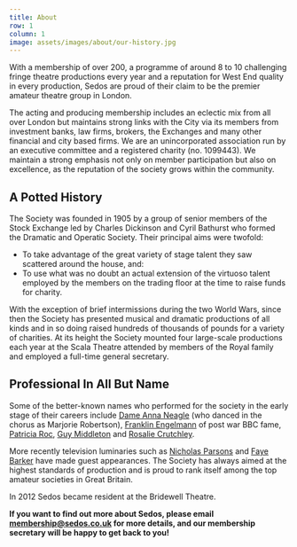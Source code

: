 ```yaml
---
title: About
row: 1
column: 1
image: assets/images/about/our-history.jpg
---
```


With a membership of over 200, a programme of around 8 to 10 challenging fringe theatre productions every year and a reputation for West End quality in every production, Sedos are proud of their claim to be the premier amateur theatre group in London.

The acting and producing membership includes an eclectic mix from all over London but maintains strong links with the City via its members from investment banks, law firms, brokers, the Exchanges and many other financial and city based firms. We are an unincorporated association run by an executive committee and a registered charity (no. 1099443). We maintain a strong emphasis not only on member participation but also on excellence, as the reputation of the society grows within the community.

## A Potted History

The Society was founded in 1905 by a group of senior members of the Stock Exchange led by Charles Dickinson and Cyril Bathurst who formed the Dramatic and Operatic Society. Their principal aims were twofold:

- To take advantage of the great variety of stage talent they saw scattered around the house, and:
- To use what was no doubt an actual extension of the virtuoso talent employed by the members on the trading floor at the time to raise funds for charity.

With the exception of brief intermissions during the two World Wars, since then the Society has presented musical and dramatic productions of all kinds and in so doing raised hundreds of thousands of pounds for a variety of charities. At its height the Society mounted four large-scale productions each year at the Scala Theatre attended by members of the Royal family and employed a full-time general secretary.

## Professional In All But Name

Some of the better-known names who performed for the society in the early stage of their careers include [Dame Anna Neagle](http://en.wikipedia.org/wiki/Anna_Neagle) (who danced in the chorus as Marjorie Robertson), [Franklin Engelmann](http://en.wikipedia.org/wiki/Franklin_Engelmann) of post war BBC fame, [Patricia Roc](http://en.wikipedia.org/wiki/Patricia_Roc), [Guy Middleton](http://en.wikipedia.org/wiki/Guy_Middleton) and [Rosalie Crutchley](http://en.wikipedia.org/wiki/Rosalie_Crutchley).

More recently television luminaries such as [Nicholas Parsons](http://www.nicholasparsons.co.uk/) and [Faye Barker](http://en.wikipedia.org/wiki/Faye_Barker) have made guest appearances. The Society has always aimed at the highest standards of production and is proud to rank itself among the top amateur societies in Great Britain.

In 2012 Sedos became resident at the Bridewell Theatre.

**If you want to find out more about Sedos, please email [membership@sedos.co.uk](mailto:membership@sedos.co.uk) for more details, and our membership secretary will be happy to get back to you!**
